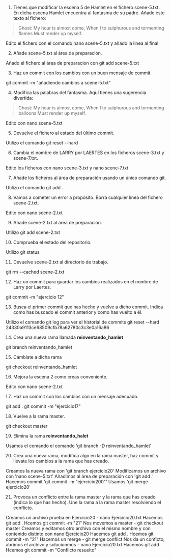 
1. Tienes que modificar la escena 5 de Hamlet en el fichero scene-5.txt. En dicha escena Hamlet encuentra al fantasma de su padre. Añade este texto al fichero:
> Ghost: 
> My hour is almost come,
> When I to sulphurous and tormenting flames
> Must render up myself.

Edito el fichero con el comando nano scene-5.txt y añado la linea al final

2. Añade scene-5.txt al área de preparación.

Añado el fichero al área de preparacion con git add scene-5.txt

3. Haz un commit con los cambios con un buen mensaje de commit.

git commit -m "añadiendo cambios a scene-5.txt"

4. Modifica las palabras del fantasma. Aquí tienes una sugerencia divertida:
> Ghost: 
> My hour is almost come,
> When I to sulphurous and tormenting balloons
> Must render up myself.

Edito con nano scene-5.txt

5. Devuelve el fichero al estado del último commit.

Utilizo el comando git reset --hard

6. Cambia el nombre de LARRY por LAERTES en los ficheros scene-3.txt y scene-7.txt.

Edito los ficheros con nano scene-3.txt y nano scene-7.txt

7. Añade los ficheros al área de preparación usando un único comando git.

Utilizo el comando git add .

8. Vamos a cometer un error a propósito. Borra cualquier línea del fichero scene-2.txt.

Edito con nano scene-2.txt

9. Añade scene-2.txt al área de preparación.

Utilizo git add scene-2.txt

10. Comprueba el estado del repositorio. 

Utilizo git status

11. Devuelve scene-2.txt al directorio de trabajo.

git rm --cached scene-2.txt

12. Haz un commit para guardar los cambios realizados en el nombre de Larry por Laertes.

git commit -m "ejercicio 12"

13. Busca el primer commit que has hecho y vuelve a dicho commit. Indica como has buscado el commit anterior y como has vuelto a él.

Utilizo el comando git log para ver el historial de commits
git reset --hard 24330a9113ce68509cfb78a62780c3c3e0a16a86

14. Crea una nueva rama llamada **reinventando_hamlet**

git branch reinventando_hamlet

15. Cámbiate a dicha rama

git checkout reinventando_hamlet

16. Mejora la escena 2 como creas conveniente.

Edito con nano scene-2.txt

17. Haz un commit con los cambios con un mensaje adecuado.

git add .
git commit -m "ejercicio17"

18. Vuelve a la rama master.

git checkout master

19. Elimina la rama **reinventando_halet**

Usamos el comando  el comando 'git branch -D reinventando_hamlet'

20. Crea una nueva rama, modifica algo en la rama master, haz commit y llévate los cambios a la rama que has creado.

Creamos la nueva rama con 'git branch ejercicio20'
Modificamos un archivo con 'nano scene-5.txt'
Añadimos al área de preparación con 'git add .'
Hacemos commit 'git commit -m "ejercicio200"'
Usamos 'git merge ejercicio20'

21. Provoca un conflicto entre la rama master y la rama que has creado (indica lo que has hecho). Une la rama a la rama master resolviendo el conflicto.

Creamos un archivo prueba en Ejercicio20 - nano Ejercicio20.txt
Hacemos git add .
Hcemos git commit -m "21"
Nos movemos a master - git checkout master
Creamos y editamos otro archivo con el mismo nombre y con contenido distinto con nano Ejercicio20
Hacemos git add .
Hcemos git commit -m "21"
Hacemos un merge - git merge conflict
Nos da un conficto, abrimos el archivo y solucionmos - nano Ejercicio20.txt
Hacemos git add .
Hcemos git commit -m "Conflicto resuelto"

